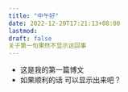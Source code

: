 ```yaml
---
title: "中午好"
date: 2022-12-20T17:21:13+08:00
lastmod: 
draft: false
关于第一句果然不显示这回事
---
```




- 这是我的第一篇博文<br>
- 如果顺利的话 可以显示出来吧？
